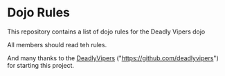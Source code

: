 Dojo Rules
==========

This repository contains a list of dojo rules for the Deadly Vipers dojo

All members should read teh rules.

And many thanks to the [DeadlyVipers](https://github.com/deadlyvipers) ("https://github.com/deadlyvipers") for starting this project. 

